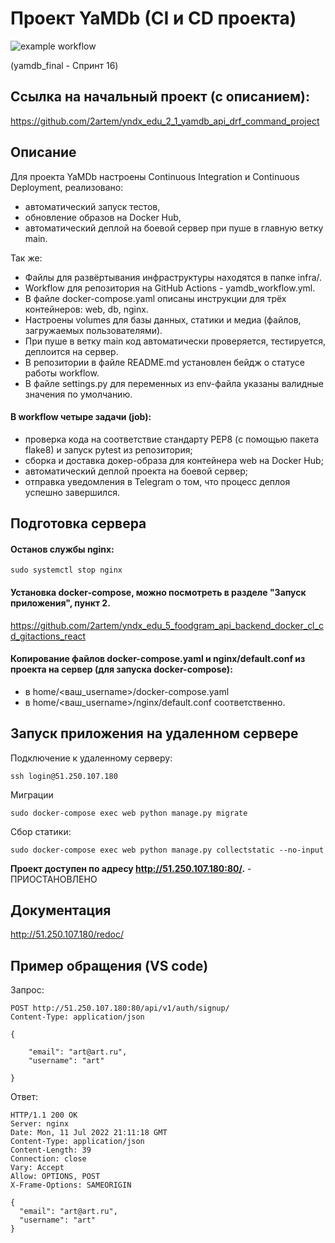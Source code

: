 # Проект YaMDb (CI и CD проекта)

![example workflow](https://github.com/2artem/yamdb_final/actions/workflows/yamdb_workflow.yml/badge.svg)

(yamdb_final - Спринт 16)

## Ссылка на начальный проект (с описанием):

https://github.com/2artem/yndx_edu_2_1_yamdb_api_drf_command_project

## Описание
Для проекта YaMDb настроены Continuous Integration и Continuous Deployment, реализовано:
 * автоматический запуск тестов,
 * обновление образов на Docker Hub,
 * автоматический деплой на боевой сервер при пуше в главную ветку main.
 
Так же:
 * Файлы для развёртывания инфраструктуры находятся в папке infra/.
 * Workflow для репозитория на GitHub Actions - yamdb_workflow.yml.
 * В файле docker-compose.yaml описаны инструкции для трёх контейнеров: web, db, nginx.
 * Настроены volumes для базы данных, статики и медиа (файлов, загружаемых пользователями).
 * При пуше в ветку main код автоматически проверяется, тестируется, деплоится на сервер.
 * В репозитории в файле README.md установлен бейдж о статусе работы workflow.
 * В файле settings.py для переменных из env-файла указаны валидные значения по умолчанию.


#### В workflow четыре задачи (job):
 * проверка кода на соответствие стандарту PEP8 (с помощью пакета flake8) и запуск pytest из репозитория;
 * сборка и доставка докер-образа для контейнера web на Docker Hub;
 * автоматический деплой проекта на боевой сервер;
 * отправка уведомления в Telegram о том, что процесс деплоя успешно завершился.

## Подготовка сервера
#### Останов службы nginx:

```
sudo systemctl stop nginx
```

#### Установка docker-compose, можно посмотреть в разделе "Запуск приложения", пункт 2.

https://github.com/2artem/yndx_edu_5_foodgram_api_backend_docker_cl_cd_gitactions_react

#### Копирование файлов docker-compose.yaml и nginx/default.conf из проекта на сервер (для запуска docker-compose):
 * в home/<ваш_username>/docker-compose.yaml
 * в home/<ваш_username>/nginx/default.conf соответственно.


## Запуск приложения на удаленном сервере
Подключение к удаленному серверу:
```
ssh login@51.250.107.180
```
Миграции
```
sudo docker-compose exec web python manage.py migrate
```
Сбор статики:
```
sudo docker-compose exec web python manage.py collectstatic --no-input
```

 **Проект доступен по адресу http://51.250.107.180:80/.** - ПРИОСТАНОВЛЕНО



## Документация
http://51.250.107.180/redoc/



## Пример обращения (VS code)
Запрос:
```
POST http://51.250.107.180:80/api/v1/auth/signup/
Content-Type: application/json

{

    "email": "art@art.ru",
    "username": "art"

}
```
Ответ:
```
HTTP/1.1 200 OK
Server: nginx
Date: Mon, 11 Jul 2022 21:11:18 GMT
Content-Type: application/json
Content-Length: 39
Connection: close
Vary: Accept
Allow: OPTIONS, POST
X-Frame-Options: SAMEORIGIN

{
  "email": "art@art.ru",
  "username": "art"
}
```
